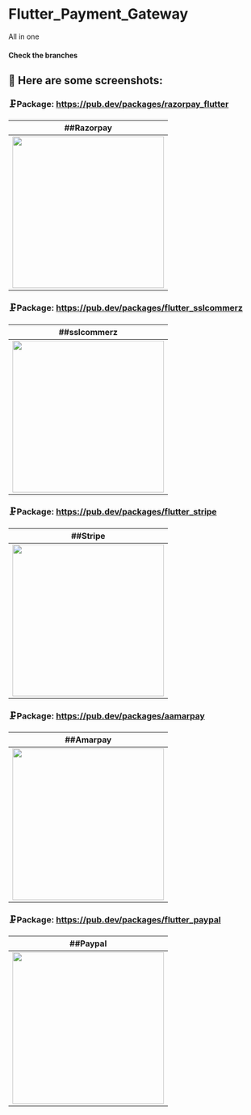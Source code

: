# Flutter_Payment_Gateway
All in one

#### Check the branches


## 📱 Here are some screenshots:

### 🗜Package: https://pub.dev/packages/razorpay_flutter
| ##Razorpay |
| ------------- |
| <img src="https://user-images.githubusercontent.com/88751768/218740048-12ef1fe4-83ae-47c6-b2c8-e866c484eafe.png" width =300 > |


### 🗜Package: https://pub.dev/packages/flutter_sslcommerz
| ##sslcommerz |
| ------------- |
| <img src="https://user-images.githubusercontent.com/88751768/218740065-53775790-7060-4e97-a511-bfe97f98b5be.png" width =300 > |


### 🗜Package: https://pub.dev/packages/flutter_stripe
| ##Stripe |
| ------------- |
| <img src="https://user-images.githubusercontent.com/88751768/218740072-0d230d5d-a790-413e-9ac0-204431110ff6.png" width =300 > |


### 🗜Package: https://pub.dev/packages/aamarpay
| ##Amarpay |
| ------------- |
| <img src="https://user-images.githubusercontent.com/88751768/218740079-74ea361a-bc48-4796-bf66-2c697c61ed85.png" width =300 > |


### 🗜Package: https://pub.dev/packages/flutter_paypal
| ##Paypal |
| ------------- |
| <img src="https://user-images.githubusercontent.com/88751768/218740083-555426aa-d999-45d3-975a-152852f27203.png" width =300 > |
